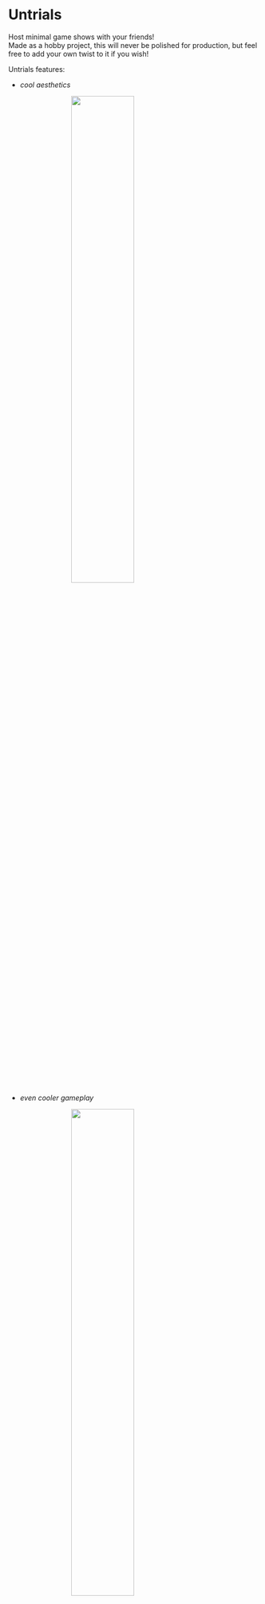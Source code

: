 # Untrials

Host minimal game shows with your friends!\
Made as a hobby project, this will never be polished for production, but feel free to add your own twist to it if you wish!

Untrials features:

- _cool aesthetics_

<img style="display: block; margin-left: auto; margin-right: auto; width: 50%" src="https://github.com/user-attachments/assets/892e0c42-a71f-420c-8842-c8f92aa4903f" />

<br />
<br />

- _even cooler gameplay_

<img style="display: block; margin-left: auto; margin-right: auto; width: 50%" src="https://github.com/user-attachments/assets/c2d76638-0824-44f5-b188-8e71be4ceeb4" width="500" /></div>

---

### Hosted Live

[trials.satrajit.ca](https://trials.satrajit.ca)

### Self Host

```bash
npm run dev

# or start the server and open the app in a new browser tab
npm run dev -- --open
```
